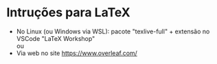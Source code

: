 # Intruções para LaTeX
- No Linux (ou Windows via WSL):
pacote "texlive-full" + extensão no VSCode "LaTeX Workshop"
<br>ou<br>
- Via web no site https://www.overleaf.com/
